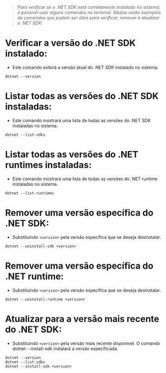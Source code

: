 
> _Para verificar se o .NET SDK está corretamente instalado no sistema, é possível usar alguns comandos no terminal._
> _Abaixo estão exemplos de comandos que podem ser úteis para verificar, remover e atualizar o .NET SDK:_


# Verificar a versão do .NET SDK instalado:

- Este comando exibirá a versão atual do .NET SDK instalado no sistema.
```
dotnet --version
```


# Listar todas as versões do .NET SDK instaladas:
- Este comando mostrará uma lista de todas as versões do .NET SDK instaladas no sistema.
```
dotnet --list-sdks
```

# Listar todas as versões do .NET runtimes instaladas:
- Este comando mostrará uma lista de todas as versões do .NET runtime instaladas no sistema.
```
dotnet --list-runtimes
```

# Remover uma versão específica do .NET SDK:

- Substituindo _`<version>`_ pela versão específica que se deseja desinstalar.
```
dotnet --uninstall-sdk <version>
```

# Remover uma versão específica do .NET runtime:

- Substituindo _`<version>`_ pela versão específica que se deseja desinstalar.
```
dotnet --uninstall-runtime <version>
```

# Atualizar para a versão mais recente do .NET SDK:

- Substituindo _`<version>`_ pela versão mais recente disponível. O comando dotnet --install-sdk instalará a versão especificada.
```
dotnet --version
dotnet --list-sdks
dotnet --install-sdk <version>
```